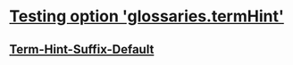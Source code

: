 # [Testing option 'glossaries.termHint'](#testing-option-glossariestermhint)

## [Term-Hint-Suffix-Default](#term-hint-suffix-default)
